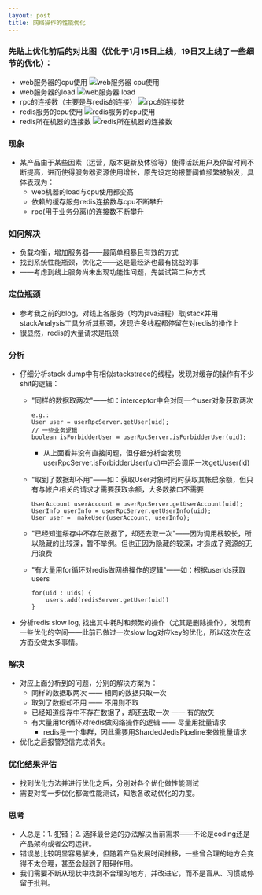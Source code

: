```yaml
---
layout: post 
title: 网络操作的性能优化
---
```


### 先贴上优化前后的对比图（优化于1月15日上线，19日又上线了一些细节的优化）：
 * web服务器的cpu使用
 ![web服务器 cpu使用](http://yinxj.qiniudn.com/front.cpu.png)
 * web服务器的load 
 ![web服务器 load](http://yinxj.qiniudn.com/front.load.png)
 * rpc的连接数（主要是与redis的连接） 
 ![rpc的连接数](http://yinxj.qiniudn.com/rpc.tpc.num.png)
 * redis服务的cpu使用
 ![redis服务的cpu使用](http://yinxj.qiniudn.com/redis.cpu.png)
 * redis所在机器的连接数
 ![redis所在机器的连接数](http://yinxj.qiniudn.com/redis.tcp.num.png)

### 现象

* 某产品由于某些因素（运营，版本更新及体验等）使得活跃用户及停留时间不断提高，进而使得服务器资源使用增长，原先设定的报警阈值频繁被触发，具体表现为：
  * web机器的load与cpu使用都变高
  * 依赖的缓存服务redis连接数与cpu不断攀升
  * rpc(用于业务分离)的连接数不断攀升
  
### 如何解决
* 负载均衡，增加服务器——最简单粗暴且有效的方式
* 找到系统性能瓶颈，优化之——这是最经济也最有挑战的事
* ——考虑到线上服务尚未出现功能性问题，先尝试第二种方式

### 定位瓶颈

* 参考我之前的blog，对线上各服务（均为java进程）取jstack并用stackAnalysis工具分析其瓶颈，发现许多线程都停留在对redis的操作上
* 很显然，redis的大量请求是瓶颈

### 分析
* 仔细分析stack dump中有相似stackstrace的线程，发现对缓存的操作有不少shit的逻辑：
  * "同样的数据取两次"——如：interceptor中会对同一个user对象获取两次
  		
  		e.g.:
  		User user = userRpcServer.getUser(uid);
  		// 一些业务逻辑
  		boolean isForbidderUser = userRpcServer.isForbidderUser(uid);
  		
  	* 从上面看并没有直接问题，但仔细分析会发现userRpcServer.isForbidderUser(uid)中还会调用一次getUuser(id)
  * "取到了数据却不用"——如：获取User对象时同时获取其帐启余额，但只有与帐户相关的请求才需要获取余额，大多数接口不需要
  
  		UserAccount userAccount = userRpcServer.getUserAccount(uid);
  		UserInfo userInfo = userRpcServer.getUserInfo(uid);
  		User user =  makeUser(userAccount, userInfo);
  		
  * "已经知道绥存中不存在数据了，却还去取一次"——因为调用栈较长，所以隐藏的比较深，暂不举例。但也正因为隐藏的较深，才造成了资源的无用浪费
  * "有大量用for循环对redis做网络操作的逻辑"——如：根据userIds获取users
  
  		for(uid : uids) {
  			users.add(redisServer.getUser(uid))
  		}
* 分析redis slow log, 找出其中耗时和频繁的操作（尤其是删除操作），发现有一些优化的空间——此前已做过一次slow log对应key的优化，所以这次在这方面没做太多事情。
  		
  		
### 解决
* 对应上面分析到的问题，分别的解决方案为：
  * 同样的数据取两次 —— 相同的数据只取一次
  * 取到了数据却不用 —— 不用则不取
  * 已经知道绥存中不存在数据了，却还去取一次 —— 有的放矢
  * 有大量用for循环对redis做网络操作的逻辑 —— 尽量用批量请求
    * redis是一个集群，因此需要用ShardedJedisPipeline来做批量请求
* 优化之后报警短信完成消失。

### 优化结果评估
* 找到优化方法并进行优化之后，分别对各个优化做性能测试
* 需要对每一步优化都做性能测试，知悉各改动优化的力度。

### 思考
* 人总是：1. 犯错；2. 选择最合适的办法解决当前需求——不论是coding还是产品架构或者公司运转。
* 错误总比较明显容易解决，但随着产品发展时间推移，一些曾合理的地方会变得不太合理，甚至会起到了阻碍作用。
* 我们需要不断从现状中找到不合理的地方，并改进它，而不是盲从、习惯或停留于批判。
